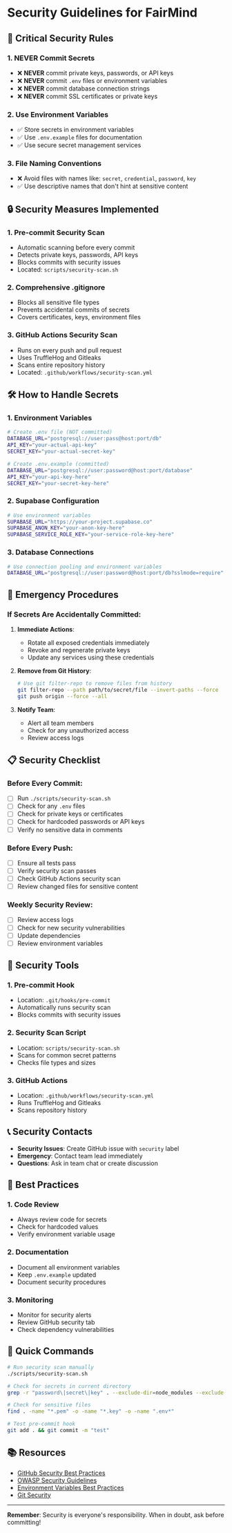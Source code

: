# Security Guidelines for FairMind

## 🚨 Critical Security Rules

### 1. **NEVER Commit Secrets**
- ❌ **NEVER** commit private keys, passwords, or API keys
- ❌ **NEVER** commit `.env` files or environment variables
- ❌ **NEVER** commit database connection strings
- ❌ **NEVER** commit SSL certificates or private keys

### 2. **Use Environment Variables**
- ✅ Store secrets in environment variables
- ✅ Use `.env.example` files for documentation
- ✅ Use secure secret management services

### 3. **File Naming Conventions**
- ❌ Avoid files with names like: `secret`, `credential`, `password`, `key`
- ✅ Use descriptive names that don't hint at sensitive content

## 🔒 Security Measures Implemented

### 1. **Pre-commit Security Scan**
- Automatic scanning before every commit
- Detects private keys, passwords, API keys
- Blocks commits with security issues
- Located: `scripts/security-scan.sh`

### 2. **Comprehensive .gitignore**
- Blocks all sensitive file types
- Prevents accidental commits of secrets
- Covers certificates, keys, environment files

### 3. **GitHub Actions Security Scan**
- Runs on every push and pull request
- Uses TruffleHog and Gitleaks
- Scans entire repository history
- Located: `.github/workflows/security-scan.yml`

## 🛠️ How to Handle Secrets

### 1. **Environment Variables**
```bash
# Create .env file (NOT committed)
DATABASE_URL="postgresql://user:pass@host:port/db"
API_KEY="your-actual-api-key"
SECRET_KEY="your-actual-secret-key"

# Create .env.example (committed)
DATABASE_URL="postgresql://user:password@host:port/database"
API_KEY="your-api-key-here"
SECRET_KEY="your-secret-key-here"
```

### 2. **Supabase Configuration**
```bash
# Use environment variables
SUPABASE_URL="https://your-project.supabase.co"
SUPABASE_ANON_KEY="your-anon-key-here"
SUPABASE_SERVICE_ROLE_KEY="your-service-role-key-here"
```

### 3. **Database Connections**
```bash
# Use connection pooling and environment variables
DATABASE_URL="postgresql://user:password@host:port/db?sslmode=require"
```

## 🚨 Emergency Procedures

### If Secrets Are Accidentally Committed:

1. **Immediate Actions**:
   - Rotate all exposed credentials immediately
   - Revoke and regenerate private keys
   - Update any services using these credentials

2. **Remove from Git History**:
   ```bash
   # Use git filter-repo to remove files from history
   git filter-repo --path path/to/secret/file --invert-paths --force
   git push origin --force --all
   ```

3. **Notify Team**:
   - Alert all team members
   - Check for any unauthorized access
   - Review access logs

## 📋 Security Checklist

### Before Every Commit:
- [ ] Run `./scripts/security-scan.sh`
- [ ] Check for any `.env` files
- [ ] Check for private keys or certificates
- [ ] Check for hardcoded passwords or API keys
- [ ] Verify no sensitive data in comments

### Before Every Push:
- [ ] Ensure all tests pass
- [ ] Verify security scan passes
- [ ] Check GitHub Actions security scan
- [ ] Review changed files for sensitive content

### Weekly Security Review:
- [ ] Review access logs
- [ ] Check for new security vulnerabilities
- [ ] Update dependencies
- [ ] Review environment variables

## 🔧 Security Tools

### 1. **Pre-commit Hook**
- Location: `.git/hooks/pre-commit`
- Automatically runs security scan
- Blocks commits with security issues

### 2. **Security Scan Script**
- Location: `scripts/security-scan.sh`
- Scans for common secret patterns
- Checks file types and sizes

### 3. **GitHub Actions**
- Location: `.github/workflows/security-scan.yml`
- Runs TruffleHog and Gitleaks
- Scans repository history

## 📞 Security Contacts

- **Security Issues**: Create GitHub issue with `security` label
- **Emergency**: Contact team lead immediately
- **Questions**: Ask in team chat or create discussion

## 🎯 Best Practices

### 1. **Code Review**
- Always review code for secrets
- Check for hardcoded values
- Verify environment variable usage

### 2. **Documentation**
- Document all environment variables
- Keep `.env.example` updated
- Document security procedures

### 3. **Monitoring**
- Monitor for security alerts
- Review GitHub security tab
- Check dependency vulnerabilities

## 🚀 Quick Commands

```bash
# Run security scan manually
./scripts/security-scan.sh

# Check for secrets in current directory
grep -r "password\|secret\|key" . --exclude-dir=node_modules --exclude-dir=.git

# Check for sensitive files
find . -name "*.pem" -o -name "*.key" -o -name ".env*"

# Test pre-commit hook
git add . && git commit -m "test"
```

## 📚 Resources

- [GitHub Security Best Practices](https://docs.github.com/en/github/authenticating-to-github/keeping-your-account-and-data-secure)
- [OWASP Security Guidelines](https://owasp.org/www-project-top-ten/)
- [Environment Variables Best Practices](https://12factor.net/config)
- [Git Security](https://git-scm.com/book/en/v2/Git-Tools-Signing-Your-Work)

---

**Remember**: Security is everyone's responsibility. When in doubt, ask before committing!
